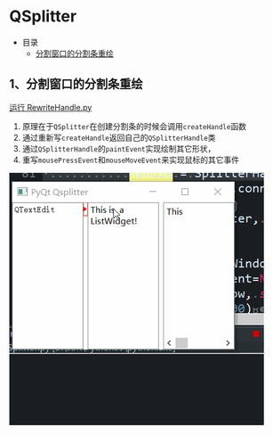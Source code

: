 # QSplitter

- 目录
  - [分割窗口的分割条重绘](#1分割窗口的分割条重绘)

## 1、分割窗口的分割条重绘
[运行 RewriteHandle.py](RewriteHandle.py)

1. 原理在于`QSplitter`在创建分割条的时候会调用`createHandle`函数
1. 通过重新写`createHandle`返回自己的`QSplitterHandle`类
1. 通过`QSplitterHandle`的`paintEvent`实现绘制其它形状，
1. 重写`mousePressEvent`和`mouseMoveEvent`来实现鼠标的其它事件

![RewriteHandle](ScreenShot/RewriteHandle.gif)